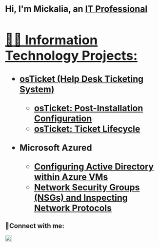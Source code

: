 <h1>Hi, I'm Mickalia, an <a href="https://linkedin.com/in/MickaliaReid">IT Professional


<h2>👨‍💻 Information Technology Projects:</h2>


- <b>osTicket (Help Desk Ticketing System)</b>
  
  - [osTicket: Post-Installation Configuration](https://github.com/MickaliaR/post-install-configs)
  - [osTicket: Ticket Lifecycle](https://github.com/MickaliaR/osTicket--Ticket-lifecycle)
- <b>Microsoft Azure</b>d
  - [Configuring Active Directory within Azure VMs](https://github.com/MickaliaR/Configuring-Active-Directory)
  - [Network Security Groups (NSGs) and Inspecting Network Protocols](https://github.com/joshmadakorcc/azure-network-protocols)


<h2>🤳Connect with me:</h2>

[<img align="left" alt="Josh | LinkedIn" width="22px" src="https://cdn.jsdelivr.net/npm/simple-icons@v3/icons/linkedin.svg" />][linkedin]

[linkedin]: https://linkedin.com/in/Josh
